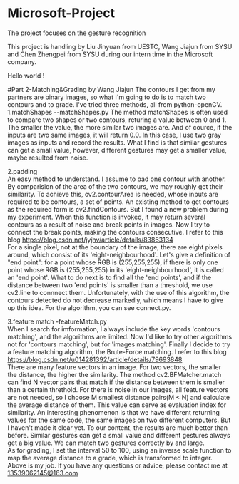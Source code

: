 # Microsoft-Project
The project focuses on the gesture recognition 

This project is handling by Liu Jinyuan from UESTC, Wang Jiajun from SYSU and Chen Zhengpei from SYSU during our intern time in the Microsoft company.

Hello world !

#Part 2-Matching&Grading  by Wang Jiajun
The contours I get from my partners are binary images, so what I'm going to do is to match two contours and to grade. I've tried three methods, all from python-openCV.  
1.matchShapes --matchShapes.py
The method matchShapes is often used to compare two shapes or two contours, returing a value between 0 and 1. The smaller the value, the more similar two images are. And of cource, if the inputs are two same images, it will return 0.0. In this case, I use two gray images as inputs and record the results. What I find is that similar gestures can get a small value, however, different gestures may get a smaller value, maybe resulted from noise.  

2.padding  
An easy method to understand. I assume to pad one contour with another. By comparision of the area of the two contours, we may roughly get their similarity. To achieve this, cv2.contourArea is needed, whose inputs are required to be contours, a set of points. An existing method to get contours as the required form is cv2.findContours. But I found a new problem during my experiment. When this function is invoked, it may return several contours as a result of noise and break points in images. Now I try to connect the break points, making the contours consecutive. I refer to this blog https://blog.csdn.net/jyjhv/article/details/83863134  
For a single pixel, not at the boundary of the image, there are eight pixels around, which consist of its 'eight-neighbourhood'. Let's give a definition of "end point": for a point whose RGB is (255,255,255), if there is only one point whose RGB is (255,255,255) in its 'eight-neighbourhood', it is called an 'end point'. What to do next is to find all the 'end points', and if the distance between two 'end points' is smaller than a threshold, we use cv2.line to connnect them. Unfortunately, with the use of this algorithm, the contours detected do not decrease markedly, which means I have to give up this idea. For the algorithm, you can see connect.py.   

3.feature match -featureMatch.py  
When I search for imformation, I always include the key words 'contours matching', and the algorithms are limited. Now I'd like to try other algorithms not for 'contours matching', but for 'images matching'. Finally I decide to try a feature matching algorithm, the Brute-Force matching. I refer to this blog https://blog.csdn.net/u014281392/article/details/79693848  
There are many feature vectors in an image. For two vectors, the smaller the distance, the higher the similarity. The method cv2.BFMatcher.match can find N vector pairs that match if the distance between them is smaller than a certain threthold. For there is noise in our images, all feature vectors are not needed, so I choose M smallest distance pairs(M < N) and calculate the average distance of them. This value can serve as evaluation index for similarity. An interesting phenomenon is that we have different returning values for the same code, the same images on two different computers. But I haven't made it clear yet. To our content, the results are much better than before. Similar gestures can get a small value and different gestures always get a big value. We can match two gestures correctly by and large.  
As for grading, I set the interval 50 to 100, using an inverse scale function to map the average distance to a grade, which is transformed to integer.  
Above is my job. If you have any questions or advice, please contact me at 13539062145@163.com
